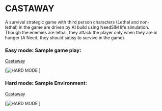 # CASTAWAY

A survival strategic game with third person characters (Lethal and non-lethal) in the game are driven by AI build using NeedSIM life simulation. Though the enemies are lethal, they attack the player only when they are in hunger (A Need, they should satisy to survive in the game). 

### Easy mode: Sample game play:

[Castaway](https://youtu.be/6DjZHfrJmHY)

[![HARD MODE](http://img.youtube.com/vi/6DjZHfrJmHY/0.jpg)
[](http://www.youtube.com/watch?v=6DjZHfrJmHY "Easy game play")]

### Hard mode: Sample Environment:

[Castaway](https://youtu.be/_icYwhS8iL0)

[![HARD MODE](http://img.youtube.com/vi/_icYwhS8iL0/0.jpg)
[](http://www.youtube.com/watch?v=_icYwhS8iL0 "Hard game play")]




